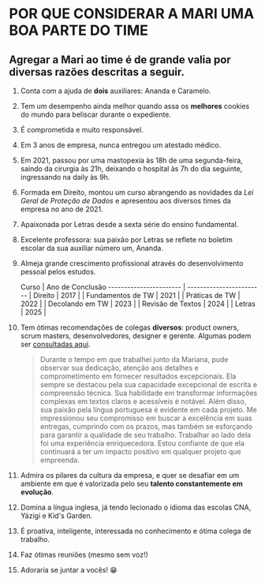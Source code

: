 # POR QUE CONSIDERAR A MARI UMA BOA PARTE DO TIME
## Agregar a Mari ao time é de grande valia por diversas razões descritas a seguir.

1. Conta com a ajuda de **dois** auxiliares: Ananda e Caramelo. 
2. Tem um desempenho ainda melhor quando assa os **melhores** cookies do mundo para beliscar durante o expediente.
3. É comprometida e muito responsável.
4. Em 3 anos de empresa, nunca entregou um atestado médico.
5. Em 2021, passou por uma mastopexia às 18h de uma segunda-feira, saindo da cirurgia às 21h, deixando o hospital às 7h do dia seguinte, ingressando na daily às 9h.
6. Formada em Direito, montou um curso abrangendo as novidades da *Lei Geral de Proteção de Dados* e apresentou aos diversos times da empresa no ano de 2021. 
7. Apaixonada por Letras desde a sexta série do ensino fundamental.
8. Excelente professora: sua paixão por Letras se reflete no boletim escolar da sua auxiliar número um, Ananda.
9. Almeja grande crescimento profissional através do desenvolvimento pessoal pelos estudos.

    Curso               |        Ano de Conclusão
----------------------- | ------------------------
| Direito               | 2017 |
| Fundamentos de TW     | 2021 |
| Práticas de TW        | 2022 |
| Decolando em TW       | 2023 |
| Revisão de Textos     | 2024 |
| Letras                | 2025 |

10. Tem ótimas recomendações de colegas **diversos**: product owners, scrum masters, desenvolvedores, designer e gerente. Algumas podem ser [consultadas aqui](https://www.linkedin.com/in/mariana-maciel-400b91174/details/recommendations/?detailScreenTabIndex=0).
    >Durante o tempo em que trabalhei junto da Mariana, pude observar sua dedicação, atenção aos detalhes e comprometimento em fornecer resultados excepcionais. 
Ela sempre se destacou pela sua capacidade excepcional de escrita e compreensão técnica. Sua habilidade em transformar informações complexas em textos claros e acessíveis é notável. Além disso, sua paixão pela língua portuguesa é evidente em cada projeto.
Me impressionou seu compromisso em buscar a excelência em suas entregas, cumprindo com os prazos, mas também se esforçando para garantir a qualidade de seu trabalho.
Trabalhar ao lado dela foi uma experiência enriquecedora. Estou confiante de que ela continuará a ter um impacto positivo em qualquer projeto que empreenda.
11. Admira os pilares da cultura da empresa, e quer se desafiar em um ambiente em que é valorizada pelo seu **talento constantemente em evolução**.
12. Domina a língua inglesa, já tendo lecionado o idioma das escolas CNA, Yázigi e Kid's Garden.
13. É proativa, inteligente, interessada no conhecimento e ótima colega de trabalho.
14. Faz ótimas reuniões (mesmo sem voz!)
15. Adoraria se juntar a vocês! 😁
    

   
